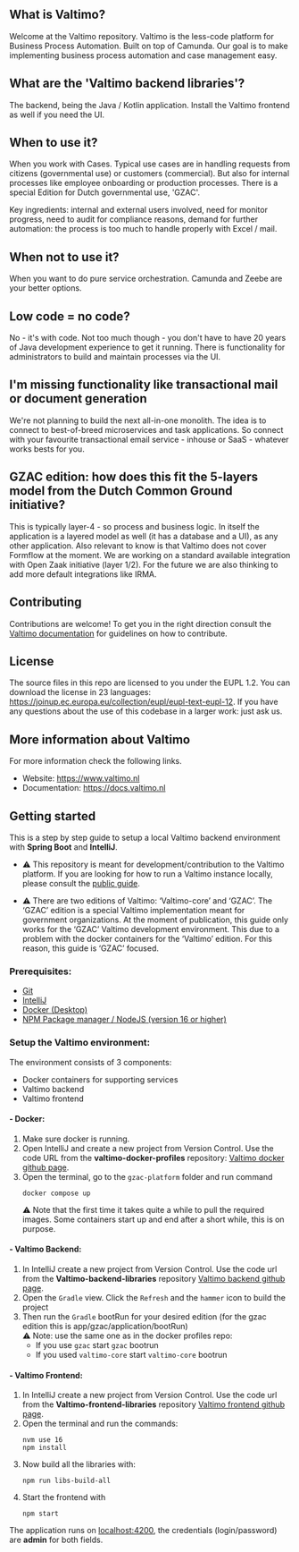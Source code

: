 
## What is Valtimo?
Welcome at the Valtimo repository. Valtimo is the less-code platform for Business Process Automation. Built on top of Camunda. Our goal is to make implementing business process automation and case management easy.

## What are the 'Valtimo backend libraries'?
The backend, being the Java / Kotlin application. Install the Valtimo frontend as well if you need the UI.

## When to use it?
When you work with Cases. Typical use cases are in handling requests from citizens (governmental use) or customers (commercial). But also for internal processes like employee onboarding or production processes. There is a special Edition for Dutch governmental use, 'GZAC'. 

Key ingredients: internal and external users involved, need for monitor progress, need to audit for compliance reasons, demand for further automation: the process is too much to handle properly with Excel / mail.

## When not to use it?
When you want to do pure service orchestration. Camunda and Zeebe are your better options.

## Low code = no code?
No - it's with code. Not too much though - you don't have to have 20 years of Java development experience to get it running. There is functionality for administrators to build and maintain processes via the UI.

## I'm missing functionality like transactional mail or document generation
We're not planning to build the next all-in-one monolith. The idea is to connect to best-of-breed microservices and task applications. So connect with your favourite transactional email service - inhouse or SaaS - whatever works bests for you.

## GZAC edition: how does this fit the 5-layers model from the Dutch Common Ground initiative?
This is typically layer-4 - so process and business logic. In itself the application is a layered model as well (it has a database and a UI), as any other application. Also relevant to know is that Valtimo does not cover Formflow at the moment. We are working on a standard available integration with Open Zaak initiative (layer 1/2). For the future we are also thinking to add more default integrations like IRMA.

## Contributing
Contributions are welcome! To get you in the right direction consult the [Valtimo documentation](https://docs.valtimo.nl/readme/contributing) for guidelines on how to contribute.

## License
The source files in this repo are licensed to you under the EUPL 1.2. You can download the license in 23 languages: https://joinup.ec.europa.eu/collection/eupl/eupl-text-eupl-12. If you have any questions about the use of this codebase in a larger work: just ask us.

## More information about Valtimo
For more information check the following links.
- Website: https://www.valtimo.nl
- Documentation: https://docs.valtimo.nl

## Getting started
This is a step by step guide to setup a local Valtimo backend environment with **Spring Boot** and **IntelliJ**.

* ⚠️ This repository is meant for development/contribution to the Valtimo platform. If you are looking for how to run a Valtimo instance locally, please consult the [public guide](https://docs.valtimo.nl/getting-started/first-dive/creating-your-own-valtimo-implementation).
 
* ⚠️ There are two editions of Valtimo: ‘Valtimo-core’ and ‘GZAC’. The ‘GZAC’ edition is a special Valtimo implementation meant for government organizations. At the moment of publication, this guide only works for the ‘GZAC’ Valtimo development environment. This due to a problem with the docker containers for the ‘Valtimo’ edition. For this reason, this guide is ‘GZAC’ focused.

### Prerequisites:

- [Git](https://git-scm.com/downloads)
- [IntelliJ](https://www.jetbrains.com/idea/download/)
- [Docker (Desktop)](https://www.docker.com/products/docker-desktop/)
- [NPM Package manager / NodeJS (version 16 or higher)](https://nodejs.org/en/download/)
 
### Setup the Valtimo environment:
The environment consists of 3 components:
* Docker containers for supporting services
* Valtimo backend
* Valtimo frontend

#### - Docker:
1. Make sure docker is running.
2. Open IntelliJ and create a new project from Version Control. Use the code URL from the **valtimo-docker-profiles** repository: [Valtimo docker github page](https://github.com/valtimo-platform/valtimo-docker-profiles).
3. Open the terminal, go to the `gzac-platform` folder and run command 
    ```
    docker compose up
    ``` 
    ⚠️ Note that the first time it takes quite a while to pull the required images. Some containers start up and end after a short while, this is on purpose.

#### - Valtimo Backend:
1. In IntelliJ create a new project from Version Control. Use the code url from the **Valtimo-backend-libraries** repository [Valtimo backend github page](https://github.com/valtimo-platform/valtimo-backend-libraries).
2. Open the `Gradle` view. Click the `Refresh` and the `hammer` icon to build the project
3. Then run the `Gradle` bootRun for your desired edition (for the gzac edition this is app/gzac/application/bootRun)\
⚠️ Note: use the same one as in the docker profiles repo:
    * If you use `gzac` start `gzac` bootrun 
    * If you used `valtimo-core` start `valtimo-core` bootrun

#### - Valtimo Frontend:
1. In IntelliJ create a new project from Version Control. Use the code url from the **Valtimo-frontend-libraries** repository [Valtimo frontend github page](https://github.com/valtimo-platform/valtimo-frontend-libraries).
2. Open the terminal and run the commands:
    ```
    nvm use 16
    npm install 
    ```
3. Now build all the libraries with:
    ```
    npm run libs-build-all
    ``` 
5. Start the frontend with 
    ```
    npm start
    ``` 

The application runs on [localhost:4200](http://localhost:4200), the credentials (login/password) are **admin** for both fields.